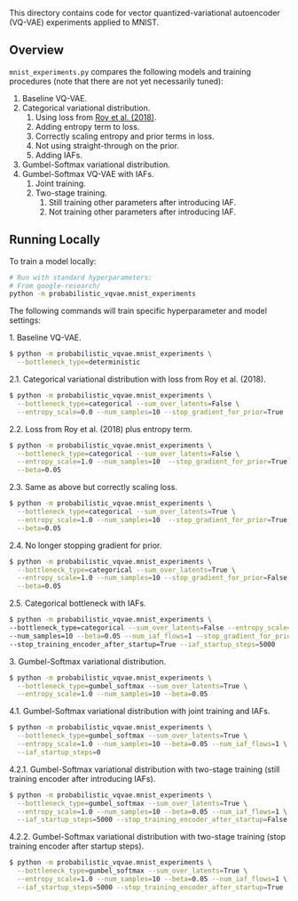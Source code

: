 This directory contains code for vector quantized-variational autoencoder (VQ-VAE) experiments applied to MNIST.

## Overview

`mnist_experiments.py` compares the following models and training procedures (note that there are not yet necessarily tuned):

1. Baseline VQ-VAE.
2. Categorical variational distribution.
    1. Using loss from [Roy et al. (2018)](https://arxiv.org/abs/1805.11063).
    2. Adding entropy term to loss.
    3. Correctly scaling entropy and prior terms in loss.
    4. Not using straight-through on the prior.
    5. Adding IAFs.
3. Gumbel-Softmax variational distribution.
4. Gumbel-Softmax VQ-VAE with IAFs.
    1. Joint training.
    2. Two-stage training.
        1. Still training other parameters after introducing IAF.
        2. Not training other parameters after introducing IAF.

## Running Locally

To train a model locally:

```bash
# Run with standard hyperparameters:
# From google-research/
python -m probabilistic_vqvae.mnist_experiments
```


The following commands will train specific hyperparameter and model settings:

1\. Baseline VQ-VAE.

```bash
$ python -m probabilistic_vqvae.mnist_experiments \
  --bottleneck_type=deterministic
```

2\.1\. Categorical variational distribution with loss from Roy et al. (2018).

```bash
$ python -m probabilistic_vqvae.mnist_experiments \
  --bottleneck_type=categorical --sum_over_latents=False \
  --entropy_scale=0.0 --num_samples=10 --stop_gradient_for_prior=True
```

2\.2\. Loss from Roy et al. (2018) plus entropy term.

```bash
$ python -m probabilistic_vqvae.mnist_experiments \
  --bottleneck_type=categorical --sum_over_latents=False \
  --entropy_scale=1.0 --num_samples=10  --stop_gradient_for_prior=True \
  --beta=0.05
```

2\.3\. Same as above but correctly scaling loss.

```bash
$ python -m probabilistic_vqvae.mnist_experiments \
  --bottleneck_type=categorical --sum_over_latents=True \
  --entropy_scale=1.0 --num_samples=10  --stop_gradient_for_prior=True \
  --beta=0.05
```

2\.4\. No longer stopping gradient for prior.

```bash
$ python -m probabilistic_vqvae.mnist_experiments \
  --bottleneck_type=categorical --sum_over_latents=True \
  --entropy_scale=1.0 --num_samples=10 --stop_gradient_for_prior=False \
  --beta=0.05
```

2\.5\. Categorical bottleneck with IAFs.

```bash
$ python -m probabilistic_vqvae.mnist_experiments \
--bottleneck_type=categorical --sum_over_latents=False --entropy_scale=1.0 \
--num_samples=10 --beta=0.05 --num_iaf_flows=1 --stop_gradient_for_prior=True \
--stop_training_encoder_after_startup=True --iaf_startup_steps=5000
```

3\. Gumbel-Softmax variational distribution.

```bash
$ python -m probabilistic_vqvae.mnist_experiments \
  --bottleneck_type=gumbel_softmax --sum_over_latents=True \
  --entropy_scale=1.0 --num_samples=10 --beta=0.05
```

4\.1\. Gumbel-Softmax variational distribution with joint training and IAFs.

```bash
$ python -m probabilistic_vqvae.mnist_experiments \
  --bottleneck_type=gumbel_softmax --sum_over_latents=True \
  --entropy_scale=1.0 --num_samples=10 --beta=0.05 --num_iaf_flows=1 \
  --iaf_startup_steps=0
```

4\.2\.1\. Gumbel-Softmax variational distribution with two-stage training (still training encoder after introducing IAFs).

```bash
$ python -m probabilistic_vqvae.mnist_experiments \
  --bottleneck_type=gumbel_softmax --sum_over_latents=True \
  --entropy_scale=1.0 --num_samples=10 --beta=0.05 --num_iaf_flows=1 \
  --iaf_startup_steps=5000 --stop_training_encoder_after_startup=False
```

4\.2\.2\. Gumbel-Softmax variational distribution with two-stage training (stop
training encoder after startup steps).

```bash
$ python -m probabilistic_vqvae.mnist_experiments \
  --bottleneck_type=gumbel_softmax --sum_over_latents=True \
  --entropy_scale=1.0 --num_samples=10 --beta=0.05 --num_iaf_flows=1 \
  --iaf_startup_steps=5000 --stop_training_encoder_after_startup=True
```

